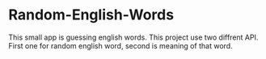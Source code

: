 # Random-English-Words
This small app is guessing english words.
This project use two diffrent API. First one for random english word, second is meaning of that word. 
